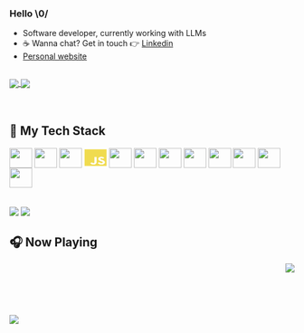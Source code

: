 ### Hello \0/


- Software developer, currently working with LLMs
- ☕ Wanna chat? Get in touch 👉 [Linkedin](https://www.linkedin.com/in/viniciusgferraz/)
- [Personal website](https://vinicius-dev-ecru.vercel.app/)

##

<a href="https://github.com/viniciusf-dev/github-readme-stats">
  <img height=200 align="center" src="https://github-readme-stats.vercel.app/api?username=viniciusf-dev&theme=neon" />
</a>

<a href="https://github.com/viniciusf-dev/github-readme-stats">
  <img height=200 align="center" src="https://github-readme-stats.vercel.app/api/top-langs?username=viniciusf-dev&layout=compact&langs_count=8&card_width=320&theme=neon" />
</a>

<br>
<br>
 
<div style="display: inline_block"><br>
  <h2>🚀 My Tech Stack</h2>
  <img align="center" height="35" width="40" src="https://cdn.jsdelivr.net/gh/devicons/devicon@latest/icons/python/python-original.svg" />
  <img align="center" height="35" width="40" src="https://cdn.jsdelivr.net/gh/devicons/devicon@latest/icons/amazonwebservices/amazonwebservices-original-wordmark.svg" />
  <img align="center" height="35" width="40" src="https://cdn.jsdelivr.net/gh/devicons/devicon/icons/typescript/typescript-original.svg" />
  <img align="center" height="30" width="40" src="https://raw.githubusercontent.com/devicons/devicon/master/icons/javascript/javascript-plain.svg">
  <img align="center" height="35" width="40" src="https://cdn.jsdelivr.net/gh/devicons/devicon/icons/react/react-original.svg" />
  <img align="center" height="35" width="40" src="https://cdn.jsdelivr.net/gh/devicons/devicon@latest/icons/nextjs/nextjs-original.svg" />
  <img align="center" height="35" width="40" src="https://cdn.jsdelivr.net/gh/devicons/devicon@latest/icons/nodejs/nodejs-original.svg" />
  <img align="center" height="35" width="40" src="https://cdn.jsdelivr.net/gh/devicons/devicon@latest/icons/nestjs/nestjs-original.svg" />
  <img align="center" height="35" width="40" src="https://cdn.jsdelivr.net/gh/devicons/devicon@latest/icons/postgresql/postgresql-original.svg" />
  <img align="center" height="35" width="40" src="https://cdn.jsdelivr.net/gh/devicons/devicon@latest/icons/grafana/grafana-original.svg" />
  <img align="center" height="35" width="40" src="https://cdn.jsdelivr.net/gh/devicons/devicon@latest/icons/jquery/jquery-original.svg" />
  <img align="center" height="35" width="40" src="https://cdn.jsdelivr.net/gh/devicons/devicon@latest/icons/linux/linux-original.svg" />
                    
</div>
  
<br>
<br>
  
<div>
  <a href = "mailto:vinigurskiferraz@gmail.com"><img src="https://img.shields.io/badge/-Gmail-%23333?style=for-the-badge&logo=gmail&logoColor=white" target="_blank"></a>
  <a href="https://www.linkedin.com/public-profile/settings?trk=d_flagship3_profile_self_view_public_profile" target="_blank"><img src="https://img.shields.io/badge/-LinkedIn-%230077B5?style=for-the-badge&logo=linkedin&logoColor=white" target="_blank"></a>  
  
</div> 


<h2>🎧 Now Playing</h2>
<div style="display: flex; justify-content: space-between; align-items: center; width: 100%;">
  
  <a href="https://github.com/kittinan/spotify-github-profile">
    <img src="https://spotify-github-profile.kittinanx.com/api/view?uid=22gkr2p73xcitwjpbkv2iraia&cover_image=true&theme=novatorem&show_offline=false&background_color=121212&interchange=false&bar_color=53b14f&bar_color_cover=false" />
  </a>

  <img height="200" src="https://github.com/cat-milk/Anime-Girls-Holding-Programming-Books/blob/master/Python/Marin_Kitagawa_automate_the_boring_stuff_with_python.png" />
  
</div>

</div>
